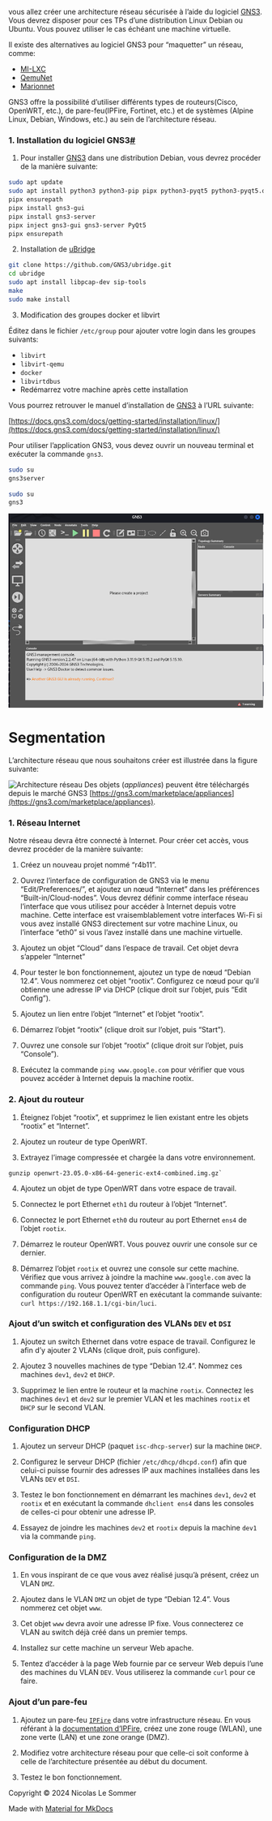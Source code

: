 
vous allez créer une architecture réseau sécurisée à l’aide du logiciel [GNS3](https://www.gns3.com/). Vous devrez disposer pour ces TPs d’une distribution Linux Debian ou Ubuntu. Vous pouvez utiliser le cas échéant une machine virtuelle.

Il existe des alternatives au logiciel GNS3 pour “maquetter” un réseau, comme:

- [MI-LXC](https://github.com/flesueur/mi-lxc)
- [QemuNet](https://github.com/orel33/qemunet)
- [Marionnet](https://www.marionnet.org/site/index.php/fr/)

GNS3 offre la possibilité d’utiliser différents types de routeurs(Cisco, OpenWRT, etc.), de pare-feu(IPFire, Fortinet, etc.) et de systèmes (Alpine Linux, Debian, Windows, etc.) au sein de l’architecture réseau.

### 1. Installation du logiciel GNS3[#](http://people.irisa.fr/Nicolas.Le_Sommer/ens/R4.B.11/tps/#1_installation_du_logiciel_gns3 "Permanent link")

1. Pour installer [GNS3](https://www.gns3.com/) dans une distribution Debian, vous devrez procéder de la manière suivante:

```bash
sudo apt update
sudo apt install python3 python3-pip pipx python3-pyqt5 python3-pyqt5.qtwebsockets python3-pyqt5.qtsvg qemu-kvm qemu-utils libvirt-clients libvirt-daemon-system virtinst dynamips software-properties-common ca-certificates curl gnupg2 busybox-static docker.io libvirt-clients-qemu  libnss-libvirt libvirt-dbus
pipx ensurepath
pipx install gns3-gui
pipx install gns3-server
pipx inject gns3-gui gns3-server PyQt5
pipx ensurepath
```

2. Installation de [uBridge](https://github.com/GNS3/ubridge.git)

```bash
git clone https://github.com/GNS3/ubridge.git
cd ubridge
sudo apt install libpcap-dev sip-tools
make
sudo make install
```

3. Modification des groupes docker et libvirt

Éditez dans le fichier `/etc/group` pour ajouter votre login dans les groupes suivants:

- `libvirt`
- `libvirt-qemu`
- `docker`
- `libvirtdbus`
- Redémarrez votre machine après cette installation

Vous pourrez retrouver le manuel d’installation de [GNS3](https://www.gns3.com/) à l’URL suivante:

[https://docs.gns3.com/docs/getting-started/installation/linux/](https://docs.gns3.com/docs/getting-started/installation/linux/)

Pour utiliser l’application GNS3, vous devez ouvrir un nouveau terminal et exécuter la commande `gns3`.

```bash
sudo su 
gns3server
```

```bash
sudo su
gns3
```

![](../images/Pasted%20image%2020240529102907.png)

# Segmentation 



L’architecture réseau que nous souhaitons créer est illustrée dans la figure suivante:

![Architecture réseau](http://people.irisa.fr/Nicolas.Le_Sommer/ens/R4.B.11/tps/net_archi.png "Architecture du réseau")
Des objets (_appliances_) peuvent être téléchargés depuis le marché GNS3 [https://gns3.com/marketplace/appliances](https://gns3.com/marketplace/appliances).

### 1. Réseau Internet

Notre réseau devra être connecté à Internet. Pour créer cet accès, vous devrez procéder de la manière suivante:

1. Créez un nouveau projet nommé “r4b11”.
    
2. Ouvrez l’interface de configuration de GNS3 via le menu “Edit/Preferences/”, et ajoutez un nœud “Internet” dans les préférences “Built-in/Cloud-nodes”. Vous devrez définir comme interface réseau l’interface que vous utilisez pour accéder à Internet depuis votre machine. Cette interface est vraisemblablement votre interfaces Wi-Fi si vous avez installé GNS3 directement sur votre machine Linux, ou l’interface “eth0” si vous l’avez installé dans une machine virtuelle.
    
3. Ajoutez un objet “Cloud” dans l’espace de travail. Cet objet devra s’appeler “Internet”
    
4. Pour tester le bon fonctionnement, ajoutez un type de nœud “Debian 12.4”. Vous nommerez cet objet “rootix”. Configurez ce nœud pour qu’il obtienne une adresse IP via DHCP (clique droit sur l’objet, puis “Edit Config”).
    
5. Ajoutez un lien entre l’objet “Internet” et l’objet “rootix”.
    
6. Démarrez l’objet “rootix” (clique droit sur l’objet, puis “Start”).
    
7. Ouvrez une console sur l’objet “rootix” (clique droit sur l’objet, puis “Console”).
    
8. Exécutez la commande `ping www.google.com` pour vérifier que vous pouvez accéder à Internet depuis la machine rootix.
    

### 2. Ajout du routeur

1. Éteignez l’objet “rootix”, et supprimez le lien existant entre les objets “rootix” et “Internet”.
    
2. Ajoutez un routeur de type OpenWRT.
    
3. Extrayez l’image compressée et chargée la dans votre environnement.
    
```
gunzip openwrt-23.05.0-x86-64-generic-ext4-combined.img.gz`
```

4. Ajoutez un objet de type OpenWRT dans votre espace de travail.
    
5. Connectez le port Ethernet `eth1` du routeur à l’objet “Internet”.
    
6. Connectez le port Ethernet `eth0` du routeur au port Ethernet `ens4` de l’objet `rootix`.
    
7. Démarrez le routeur OpenWRT. Vous pouvez ouvrir une console sur ce dernier.
    
8. Démarrez l’objet `rootix` et ouvrez une console sur cette machine. Vérifiez que vous arrivez à joindre la machine `www.google.com` avec la commande `ping`. Vous pouvez tenter d’accéder à l’interface web de configuration du routeur OpenWRT en exécutant la commande suivante: `curl https://192.168.1.1/cgi-bin/luci`.
    

### Ajout d’un switch et configuration des VLANs `DEV` et `DSI`

1. Ajoutez un switch Ethernet dans votre espace de travail. Configurez le afin d’y ajouter 2 VLANs (clique droit, puis configure).
    
2. Ajoutez 3 nouvelles machines de type “Debian 12.4”. Nommez ces machines `dev1`, `dev2` et `DHCP`.
    
3. Supprimez le lien entre le routeur et la machine `rootix`. Connectez les machines `dev1` et `dev2` sur le premier VLAN et les machines `rootix` et `DHCP` sur le second VLAN.
    

### Configuration DHCP
1. Ajoutez un serveur DHCP (paquet `isc-dhcp-server`) sur la machine `DHCP`.
    
2. Configurez le serveur DHCP (fichier `/etc/dhcp/dhcpd.conf`) afin que celui-ci puisse fournir des adresses IP aux machines installées dans les VLANs `DEV` et `DSI`.
    
3. Testez le bon fonctionnement en démarrant les machines `dev1`, `dev2` et `rootix` et en exécutant la commande `dhclient ens4` dans les consoles de celles-ci pour obtenir une adresse IP.
    
4. Essayez de joindre les machines `dev2` et `rootix` depuis la machine `dev1` via la commande `ping`.
    

### Configuration de la DMZ

1. En vous inspirant de ce que vous avez réalisé jusqu’à présent, créez un VLAN `DMZ`.
    
2. Ajoutez dans le VLAN `DMZ` un objet de type “Debian 12.4”. Vous nommerez cet objet `www`.
    
3. Cet objet `www` devra avoir une adresse IP fixe. Vous connecterez ce VLAN au switch déjà créé dans un premier temps.
    
4. Installez sur cette machine un serveur Web apache.
    
5. Tentez d’accéder à la page Web fournie par ce serveur Web depuis l’une des machines du VLAN `DEV`. Vous utiliserez la commande `curl` pour ce faire.
    

### Ajout d’un pare-feu
1. Ajoutez un pare-feu [`IPFire`](https://www.ipfire.org/) dans votre infrastructure réseau. En vous référant à la [documentation d’IPFire](https://www.ipfire.org/docs/installation/step5), créez une zone rouge (WLAN), une zone verte (LAN) et une zone orange (DMZ).
    
2. Modifiez votre architecture réseau pour que celle-ci soit conforme à celle de l’architecture présentée au début du document.
    
3. Testez le bon fonctionnement.
    

Copyright © 2024 Nicolas Le Sommer

Made with [Material for MkDocs](https://squidfunk.github.io/mkdocs-material/)
